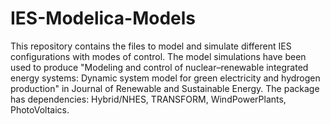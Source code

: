 # IES-Modelica-Models
This repository contains the files to model and simulate different IES configurations with modes of control. 
The model simulations have been used to produce "Modeling and control of nuclear–renewable integrated energy systems: Dynamic system model for green electricity and hydrogen production" in Journal of Renewable and Sustainable Energy.
The package has dependencies: Hybrid/NHES, TRANSFORM, WindPowerPlants, PhotoVoltaics.

